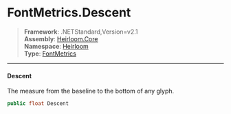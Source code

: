 # FontMetrics.Descent

> **Framework**: .NETStandard,Version=v2.1  
> **Assembly**: [Heirloom.Core][0]  
> **Namespace**: [Heirloom][0]  
> **Type**: [FontMetrics][1]  

--------------------------------------------------------------------------------

#### Descent

The measure from the baseline to the bottom of any glyph.

```cs
public float Descent
```

[0]: ../Heirloom.Core.md
[1]: Heirloom.FontMetrics.md
